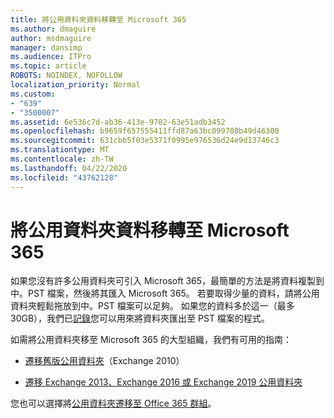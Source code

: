 ```yaml
---
title: 將公用資料夾資料移轉至 Microsoft 365
ms.author: dmaguire
author: msdmaguire
manager: dansimp
ms.audience: ITPro
ms.topic: article
ROBOTS: NOINDEX, NOFOLLOW
localization_priority: Normal
ms.custom:
- "639"
- "3500007"
ms.assetid: 6e536c7d-ab36-413e-9702-63e51adb3452
ms.openlocfilehash: b9659f657555411ffd87a63bc099708b49d46300
ms.sourcegitcommit: 631cbb5f03e5371f0995e976536d24e9d13746c3
ms.translationtype: MT
ms.contentlocale: zh-TW
ms.lasthandoff: 04/22/2020
ms.locfileid: "43762128"
---
```

# <a name="migrate-public-folder-data-to-microsoft-365"></a>將公用資料夾資料移轉至 Microsoft 365

如果您沒有許多公用資料夾可引入 Microsoft 365，最簡單的方法是將資料複製到中。PST 檔案，然後將其匯入 Microsoft 365。 若要取得少量的資料，請將公用資料夾輕鬆拖放到中。PST 檔案可以足夠。 如果您的資料多於這一（最多30GB），我們已[記錄](https://technet.microsoft.com/library/dn874017%28v=exchg.150%29.aspx)您可以用來將資料夾匯出至 PST 檔案的程式。
  
如需將公用資料夾移至 Microsoft 365 的大型組織，我們有可用的指南：
  
- [遷移舊版公用資料夾](https://docs.microsoft.com/exchange/collaboration-exo/public-folders/batch-migration-of-legacy-public-folders)（Exchange 2010）

- [遷移 Exchange 2013、Exchange 2016 或 Exchange 2019 公用資料夾](https://docs.microsoft.com/Exchange/collaboration/public-folders/migrate-to-exchange-online)

您也可以選擇將[公用資料夾遷移至 Office 365 群組](https://docs.microsoft.com/Exchange/collaboration/public-folders/migrate-to-office-365-groups)。
  